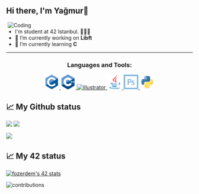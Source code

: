 
Hi there, I'm Yağmur👋
---------------------

<img alt="Coding" width="500" src="https://media.tenor.com/3bTxZ4HdrysAAAAC/pixels-neon.gif" align="right"/>

* I'm student at 42 Istanbul. 👩🏻‍💻
* 🔭 I’m currently working on **Libft**
* 🌱 I’m currently learning **C**


-----------------------------
<h3 align="center">Languages and Tools:</h3>
<p align="center"> <a href="https://www.cprogramming.com/" target="_blank" rel="noreferrer"> <img src="https://raw.githubusercontent.com/devicons/devicon/master/icons/c/c-original.svg" alt="c" width="40" height="40"/> </a> <a href="https://www.w3schools.com/cpp/" target="_blank" rel="noreferrer"> <img src="https://raw.githubusercontent.com/devicons/devicon/master/icons/cplusplus/cplusplus-original.svg" alt="cplusplus" width="40" height="40"/> </a> <a href="https://www.adobe.com/in/products/illustrator.html" target="_blank" rel="noreferrer"> <img src="https://www.vectorlogo.zone/logos/adobe_illustrator/adobe_illustrator-icon.svg" alt="illustrator" width="40" height="40"/> </a> <a href="https://www.java.com" target="_blank" rel="noreferrer"> <img src="https://raw.githubusercontent.com/devicons/devicon/master/icons/java/java-original.svg" alt="java" width="40" height="40"/> </a> <a href="https://www.photoshop.com/en" target="_blank" rel="noreferrer"> <img src="https://raw.githubusercontent.com/devicons/devicon/master/icons/photoshop/photoshop-line.svg" alt="photoshop" width="40" height="40"/> </a> <a href="https://www.python.org" target="_blank" rel="noreferrer"> <img src="https://raw.githubusercontent.com/devicons/devicon/master/icons/python/python-original.svg" alt="python" width="40" height="40"/> </a> </p>



## 📈 My Github status

<p align="left">
  <img width="43%" src="https://awesome-github-stats.azurewebsites.net/user-stats/fyozerdem?cardType=github&theme=radical" />
  <img width="48%" src="https://github-readme-streak-stats.herokuapp.com/?user=fyozerdem&theme=radical" />
</p>

<p align="left">
   <img width="40%" src="(https://github-readme-stats.vercel.app/api?username=fyozerdem&show_icons=true&theme=radical" />
</p>

## 📈 My 42 status

<p align="left">

  [![fozerdem's 42 stats](https://badge.mediaplus.ma/darkblue/fozerdem?1337Badge=off&UM6P=off)](https://github.com/oakoudad/badge42)

</p>


![contributions](https://user-images.githubusercontent.com/99393019/206873716-60aacef7-7215-4d39-9f42-f09b568f2203.svg)
